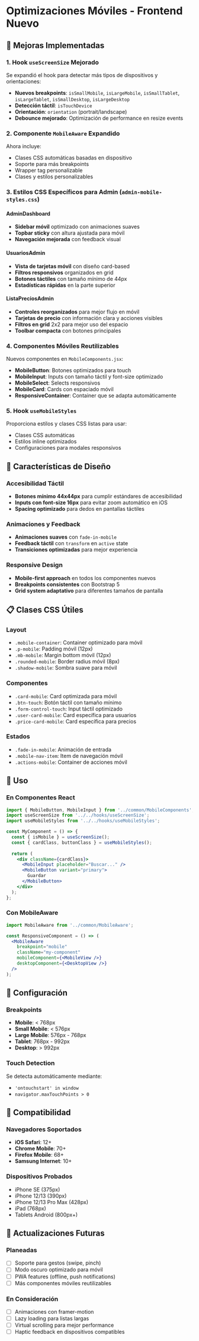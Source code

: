# Optimizaciones Móviles - Frontend Nuevo

## 📱 Mejoras Implementadas

### 1. Hook `useScreenSize` Mejorado
Se expandió el hook para detectar más tipos de dispositivos y orientaciones:

- **Nuevos breakpoints**: `isSmallMobile`, `isLargeMobile`, `isSmallTablet`, `isLargeTablet`, `isSmallDesktop`, `isLargeDesktop`
- **Detección táctil**: `isTouchDevice`
- **Orientación**: `orientation` (portrait/landscape)
- **Debounce mejorado**: Optimización de performance en resize events

### 2. Componente `MobileAware` Expandido
Ahora incluye:
- Clases CSS automáticas basadas en dispositivo
- Soporte para más breakpoints
- Wrapper tag personalizable
- Clases y estilos personalizables

### 3. Estilos CSS Específicos para Admin (`admin-mobile-styles.css`)

#### AdminDashboard
- **Sidebar móvil** optimizado con animaciones suaves
- **Topbar sticky** con altura ajustada para móvil
- **Navegación mejorada** con feedback visual

#### UsuariosAdmin
- **Vista de tarjetas móvil** con diseño card-based
- **Filtros responsivos** organizados en grid
- **Botones táctiles** con tamaño mínimo de 44px
- **Estadísticas rápidas** en la parte superior

#### ListaPreciosAdmin
- **Controles reorganizados** para mejor flujo en móvil
- **Tarjetas de precio** con información clara y acciones visibles
- **Filtros en grid** 2x2 para mejor uso del espacio
- **Toolbar compacta** con botones principales

### 4. Componentes Móviles Reutilizables
Nuevos componentes en `MobileComponents.jsx`:

- **MobileButton**: Botones optimizados para touch
- **MobileInput**: Inputs con tamaño táctil y font-size optimizado
- **MobileSelect**: Selects responsivos
- **MobileCard**: Cards con espaciado móvil
- **ResponsiveContainer**: Container que se adapta automáticamente

### 5. Hook `useMobileStyles`
Proporciona estilos y clases CSS listas para usar:
- Clases CSS automáticas
- Estilos inline optimizados
- Configuraciones para modales responsivos

## 🎨 Características de Diseño

### Accesibilidad Táctil
- **Botones mínimo 44x44px** para cumplir estándares de accesibilidad
- **Inputs con font-size 16px** para evitar zoom automático en iOS
- **Spacing optimizado** para dedos en pantallas táctiles

### Animaciones y Feedback
- **Animaciones suaves** con `fade-in-mobile`
- **Feedback táctil** con `transform` en `active` state
- **Transiciones optimizadas** para mejor experiencia

### Responsive Design
- **Mobile-first approach** en todos los componentes nuevos
- **Breakpoints consistentes** con Bootstrap 5
- **Grid system adaptativo** para diferentes tamaños de pantalla

## 📋 Clases CSS Útiles

### Layout
- `.mobile-container`: Container optimizado para móvil
- `.p-mobile`: Padding móvil (12px)
- `.mb-mobile`: Margin bottom móvil (12px)
- `.rounded-mobile`: Border radius móvil (8px)
- `.shadow-mobile`: Sombra suave para móvil

### Componentes
- `.card-mobile`: Card optimizada para móvil
- `.btn-touch`: Botón táctil con tamaño mínimo
- `.form-control-touch`: Input táctil optimizado
- `.user-card-mobile`: Card específica para usuarios
- `.price-card-mobile`: Card específica para precios

### Estados
- `.fade-in-mobile`: Animación de entrada
- `.mobile-nav-item`: Item de navegación móvil
- `.actions-mobile`: Container de acciones móvil

## 🚀 Uso

### En Componentes React
```jsx
import { MobileButton, MobileInput } from '../common/MobileComponents';
import useScreenSize from '../../hooks/useScreenSize';
import useMobileStyles from '../../hooks/useMobileStyles';

const MyComponent = () => {
  const { isMobile } = useScreenSize();
  const { cardClass, buttonClass } = useMobileStyles();
  
  return (
    <div className={cardClass}>
      <MobileInput placeholder="Buscar..." />
      <MobileButton variant="primary">
        Guardar
      </MobileButton>
    </div>
  );
};
```

### Con MobileAware
```jsx
import MobileAware from '../common/MobileAware';

const ResponsiveComponent = () => (
  <MobileAware
    breakpoint="mobile"
    className="my-component"
    mobileComponent={<MobileView />}
    desktopComponent={<DesktopView />}
  />
);
```

## 🔧 Configuración

### Breakpoints
- **Mobile**: < 768px
- **Small Mobile**: < 576px
- **Large Mobile**: 576px - 768px
- **Tablet**: 768px - 992px
- **Desktop**: > 992px

### Touch Detection
Se detecta automáticamente mediante:
- `'ontouchstart' in window`
- `navigator.maxTouchPoints > 0`

## 📱 Compatibilidad

### Navegadores Soportados
- **iOS Safari**: 12+
- **Chrome Mobile**: 70+
- **Firefox Mobile**: 68+
- **Samsung Internet**: 10+

### Dispositivos Probados
- iPhone SE (375px)
- iPhone 12/13 (390px)
- iPhone 12/13 Pro Max (428px)
- iPad (768px)
- Tablets Android (800px+)

## 🔄 Actualizaciones Futuras

### Planeadas
- [ ] Soporte para gestos (swipe, pinch)
- [ ] Modo oscuro optimizado para móvil
- [ ] PWA features (offline, push notifications)
- [ ] Más componentes móviles reutilizables

### En Consideración
- [ ] Animaciones con framer-motion
- [ ] Lazy loading para listas largas
- [ ] Virtual scrolling para mejor performance
- [ ] Haptic feedback en dispositivos compatibles
